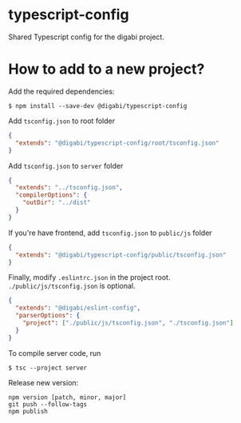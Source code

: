 # typescript-config

Shared Typescript config for the digabi project.

# How to add to a new project?

Add the required dependencies:

    $ npm install --save-dev @digabi/typescript-config

Add `tsconfig.json` to root folder

```json
{
  "extends": "@digabi/typescript-config/root/tsconfig.json"
}
```

Add `tsconfig.json` to `server` folder

```json
{
  "extends": "../tsconfig.json",
  "compilerOptions": {
    "outDir": "../dist"
  }
}
```

If you're have frontend, add `tsconfig.json` to `public/js` folder

```json
{
  "extends": "@digabi/typescript-config/public/tsconfig.json"
}
```

Finally, modify `.eslintrc.json` in the project root. `./public/js/tsconfig.json` is optional.

```json
{
  "extends": "@digabi/eslint-config",
  "parserOptions": {
    "project": ["./public/js/tsconfig.json", "./tsconfig.json"]
  }
}
```

To compile server code, run

    $ tsc --project server


Release new version:

```
npm version [patch, minor, major]
git push --follow-tags
npm publish
```